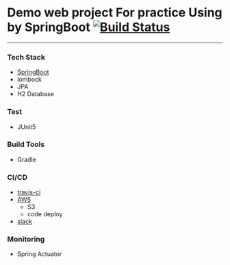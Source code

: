 # Demo web project For practice Using by SpringBoot [![Build Status](https://travis-ci.org/ria0864/spring-boot-practice.svg?branch=master)](https://travis-ci.org/ria0864/spring-boot-practice)

---

### Tech Stack
- [SpringBoot](https://start.spring.io/)
- lombock
- JPA
- H2 Database

### Test
- JUnit5

### Build Tools
- Gradle

### CI/CD
- [travis-ci](https://travis-ci.org/)
- [AWS](https://aws.amazon.com/)
    * S3
    * code deploy
- [slack](https://slack.com/intl/en-kr/)
### Monitoring
- Spring Actuator